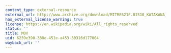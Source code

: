 ```yaml
---
content_type: external-resource
external_url: http://www.archive.org/download/MITRES21F.01S10_KATAKANA_EXERCISES/6b3.mov
has_external_license_warning: true
license: https://en.wikipedia.org/wiki/All_rights_reserved
status: ''
title: MOV
uid: 6239e390-388e-451e-a453-30316d177004
wayback_url: ''
---
```

